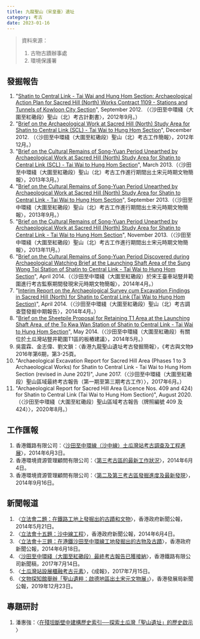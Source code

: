 ```yaml
---
title: 九龍聖山（宋皇臺）遺址
category: 考古
date: 2023-01-16
---
```

> 資料來源：
> 1. 古物古蹟辦事處
> 2. 環境保護署
## 發掘報告
1. "[Shatin to Central Link - Tai Wai and Hung Hom Section: Archaeological Action Plan for Sacred Hill (North) Works Contract 1109 - Stations and Tunnels of Kowloon City Section](https://www.epd.gov.hk/eia/register/english/permit/vep3702012/documents/aapfsh/pdf/aapfsh.pdf)", September 2012. （〈沙田至中環綫（大圍至紅磡段）聖山（北）考古計劃書〉，2012年9月。）
2. "[Brief on the Archaeological Work at Sacred Hill (North) Study Area for Shatin to Central Link (SCL) - Tai Wai to Hung Hom Section](https://www.amo.gov.hk/filemanager/amo/common/form/brief_12-2012.pdf)", December 2012. （〈沙田至中環綫（大圍至紅磡段）聖山（北）考古工作簡報〉，2012年12月。）
3. "[Brief on the Cultural Remains of Song-Yuan Period Unearthed by Archaeological Work at Sacred Hill (North) Study Area for Shatin to Central Link (SCL) - Tai Wai to Hung Hom Section](https://www.amo.gov.hk/filemanager/amo/common/form/brief_3-2013.pdf)", March 2013.（〈沙田至中環綫（大圍至紅磡段）聖山（北）考古工作進行期間出土宋元時期文物簡報〉，2013年3月。）
4. "[Brief on the Cultural Remains of Song-Yuan Period Unearthed by Archaeological Work at Sacred Hill (North) Study Area for Shatin to Central Link - Tai Wai to Hung Hom Section](https://www.amo.gov.hk/filemanager/amo/common/form/brief_9-2013.pdf)", September 2013.（〈沙田至中環綫（大圍至紅磡段）聖山（北）考古工作進行期間出土宋元時期文物簡報〉，2013年9月。）
5. "[Brief on the Cultural Remains of Song-Yuan Period Unearthed by Archaeological Work at Sacred Hill (North) Study Area for Shatin to Central Link - Tai Wai to Hung Hom Section](https://www.amo.gov.hk/filemanager/amo/common/form/brief_11-2013.pdf)", November 2013.（〈沙田至中環綫（大圍至紅磡段）聖山（北）考古工作進行期間出土宋元時期文物簡報〉，2013年11月。）
6. "[Brief on the Cultural Remains of Song-Yuan Period Discovered during Archaeological Watching Brief at the Launching Shaft Area of the Sung Wong Toi Station of Shatin to Central Link - Tai Wai to Hung Hom Section](https://www.amo.gov.hk/filemanager/amo/common/form/brief_4-2014.pdf)", April 2014.（〈沙田至中環綫（大圍至紅磡段）於宋王臺車站豎井範圍進行考古監察期間發現宋元時期文物簡報〉，2014年4月。）
7. "[Interim Report on the Archaeological Survey cum Excavation Findings in Sacred Hill (North) for Shatin to Central Link (Tai Wai to Hung Hom Section)](https://www.amo.gov.hk/filemanager/amo/common/form/Interim-Report.pdf)", April 2014.（〈沙田至中環綫（大圍至紅磡段）聖山（北）考古調查暨發掘中期報告〉，2014年4月。）
8. "[Brief on the Sheetpile Proposal for Retaining T1 Area at the Launching Shaft Area, of the To Kwa Wan Station of Shatin to Central Link - Tai Wai to Hung Hom Section](https://www.amo.gov.hk/filemanager/amo/common/form/scl_6th_brief.pdf)", May 2014.（〈沙田至中環綫（大圍至紅磡段）有關位於土瓜灣站豎井範圍T1區的板樁建議〉，2014年5月。）
9.  吳震霖、金志偉、劉文鎖：〈香港九龍聖山遺址考古發掘簡報〉，《考古與文物》2016年第6期，第3-25頁。
10. "Archaeological Excavation Report for Sacred Hill Area (Phases 1 to 3 Archaeological Works) for Shatin to Central Link - Tai Wai to Hung Hom Section (revised in June 2021)", June 2017.（〈沙田至中環綫（大圍至紅磡段）聖山區域最終考古報告（第一期至第三期考古工作）〉，2017年6月。）
11. "Archaeological Report for Sacred Hill Area (Licence Nos. 409 and 424) for Shatin to Central Link (Tai Wai to Hung Hom Section)", August 2020.（〈沙田至中環綫（大圍至紅磡段）聖山區域考古報告（牌照編號 409 及424）〉，2020年8月。）
## 工作匯報
1. 香港鐵路有限公司：〈[沙田至中環線（沙中線）土瓜灣站考古調查及工程進展](https://www.legco.gov.hk/yr13-14/chinese/panels/tp/papers/tpcb1-1562-1-c.pdf)〉，2014年6月3日。
2. 香港環境資源管理顧問有限公司：〈[第三考古區的最新工作狀況](https://www.amo.gov.hk/filemanager/amo/common/scl/pdf/20140604_awb_findings.pdf)〉，2014年6月4日。
3. 香港環境資源管理顧問有限公司：〈[第二及第三考古區發掘進度及最新發現](https://www.amo.gov.hk/filemanager/amo/common/scl/pdf/aab_visit_0916_v8_0915_revised_4.pdf)〉，2014年9月16日。
## 新聞報道
1. 〈[立法會二題：在鐵路工地上發掘出的古蹟和文物](https://www.info.gov.hk/gia/general/201405/21/P201405210423.htm)〉，香港政府新聞公報，2014年5月21日。
2. 〈[立法會十五題：沙中線工程](https://www.info.gov.hk/gia/general/201406/04/P201406040274.htm)〉，香港政府新聞公報，2014年6月4日。
3. 〈[立法會十三題：在港鐵沙田至中環線工地發掘出的古物及古蹟](https://www.info.gov.hk/gia/general/201406/18/P201406180602.htm)〉，香港政府新聞公報，2014年6月18日。
4. 〈[沙田至中環綫（大圍至紅磡段）最終考古報告已獲接納](https://www.mtr.com.hk/archive/corporate/en/press_release/PR-17-060-C.pdf)〉，香港鐵路有限公司新聞稿，2017年7月14日。
5. 〈[土瓜灣站設展櫃融考古元素](https://www.singpao.com.hk/index.php?fi=news1&lang=1&id=39023)〉，《成報》，2017年7月15日。
6. 〈[文物探知館舉辦「聖山遺粹：啟德地區出土宋元文物展」](https://www.devb.gov.hk/tc/publications_and_press_releases/press/index_id_10593.html)〉，香港發展局新聞公報，2019年12月23日。
## 專題研討
1. 潘惠強：〈[在殘坦斷壁中建構歷史索引──探索土瓜灣「聖山遺址」的歷史啟示 ](https://www.ln.edu.hk/mcsln/archive/42nd_issue/pdf/feature_01.pdf)〉